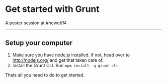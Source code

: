 # Get started with Grunt

A poster session at #heweb14

---------------------------------------
## Setup your computer

1. Make sure you have node.js installed. If not, head over to http://nodejs.org/ and get that taken care of.
2. Install the Grunt CLI. Run ```npm install -g grunt-cli```

Thats all you need to do to get started.